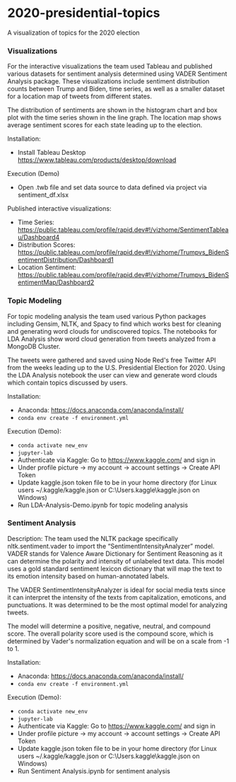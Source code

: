 # 2020-presidential-topics
A visualization of topics for the 2020 election

### Visualizations

For the interactive visualizations the team used Tableau and published various datasets for sentiment analysis determined using VADER Sentiment Analysis package. These visualizations include sentiment distribution counts between Trump and Biden, time series, as well as a smaller dataset for a location map of tweets from different states.

The distribution of sentiments are shown in the histogram chart and box plot with the time series shown in the line graph. The location map shows average sentiment scores for each state leading up to the election.

Installation:
- Install Tableau Desktop https://www.tableau.com/products/desktop/download

Execution (Demo)
- Open .twb file and set data source to data defined via project via sentiment_df.xlsx

Published interactive visualizations:
- Time Series: https://public.tableau.com/profile/rapid.dev#!/vizhome/SentimentTableau/Dashboard4
- Distribution Scores: https://public.tableau.com/profile/rapid.dev#!/vizhome/Trumpvs_BidenSentimentDistribution/Dashboard1
- Location Sentiment: https://public.tableau.com/profile/rapid.dev#!/vizhome/Trumpvs_BidenSentimentMap/Dashboard2

### Topic Modeling

For topic modeling analysis the team used various Python packages including Gensim, NLTK, and Spacy to find which works best for cleaning and generating word clouds for undiscovered topics. The notebooks for LDA Analysis show word cloud generation from tweets analyzed from a MongoDB Cluster.

The tweets were gathered and saved using Node Red's free Twitter API from the weeks leading up to the U.S. Presidential Election for 2020. Using the LDA Analysis notebook the user can view and generate word clouds which contain topics discussed by users.

Installation:
- Anaconda: https://docs.anaconda.com/anaconda/install/
- `conda env create -f environment.yml`

Execution (Demo):
- `conda activate new_env`
- `jupyter-lab`
- Authenticate via Kaggle: Go to https://www.kaggle.com/ and sign in
- Under profile picture -> my account -> account settings -> Create API Token
- Update kaggle.json token file to be in your home directory (for Linux users ~/.kaggle/kaggle.json or C:\Users<Windows-username>.kaggle\kaggle.json on Windows)
- Run LDA-Analysis-Demo.ipynb for topic modeling analysis


### Sentiment Analysis 

Description:
The team used the NLTK package specifically nltk.sentiment.vader to import the “SentimentIntensityAnalyzer” model.  VADER stands for Valence Aware Dictionary for Sentiment Reasoning as it can determine the polarity and intensity of unlabeled text data. This model uses a gold standard sentiment lexicon dictionary that will map the text to its emotion intensity based on human-annotated labels.

The VADER SentimentIntensityAnalyzer is ideal for social media texts since it can interpret the intensity of the texts from capitalization, emoticons, and punctuations. It was determined to be the most optimal model for analyzing tweets.

The model will determine a positive, negative, neutral, and compound score. The overall polarity score used is the compound score, which is determined by Vader's normalization equation and will be on a scale from -1 to 1.

Installation:
- Anaconda: https://docs.anaconda.com/anaconda/install/
- `conda env create -f environment.yml`

Execution (Demo):
- `conda activate new_env`
- `jupyter-lab`
- Authenticate via Kaggle: Go to https://www.kaggle.com/ and sign in
- Under profile picture -> my account -> account settings -> Create API Token
- Update kaggle.json token file to be in your home directory (for Linux users ~/.kaggle/kaggle.json or C:\Users<Windows-username>.kaggle\kaggle.json on Windows)
- Run Sentiment Analysis.ipynb for sentiment analysis
